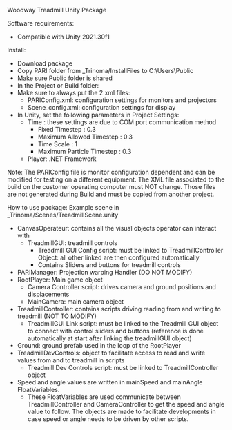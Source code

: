 Woodway Treadmill Unity Package

Software requirements: 
-	Compatible with Unity 2021.30f1

Install:
-	Download package
-	Copy PARI folder from _Trinoma/InstallFiles to C:\Users\Public
-	Make sure Public folder is shared 
-	In the Project or Build folder:
-	Make sure to always put the 2 xml files:
	-	PARIConfig.xml: configuration settings for monitors and projectors
	-	Scene_config.xml: configuration settings for display
-	In Unity, set the following parameters in Project Settings:
	-	Time : these settings are due to COM port communication method
		-	Fixed Timestep : 0.3
		-	Maximum Allowed Timestep : 0.3
		-	Time Scale : 1
		-	Maximum Particle Timestep : 0.3
	-	Player: .NET Framework
	

Note: The PARIConfig file is monitor configuration dependent and can be modified for testing on a different equipment. The XML file associated to the build on the customer operating computer must NOT change. Those files are not generated during Build and must be copied from another project. 


How to use package: Example scene in _Trinoma/Scenes/TreadmillScene.unity
-	CanvasOperateur: contains all the visual objects operator can interact with
	-	TreadmillGUI: treadmill controls
		-	Treadmill GUI Config script: must be linked to TreadmillController Object: all other linked are then configured automatically
		-	Contains Sliders and buttons for treadmill controls
-	PARIManager: Projection warping Handler (DO NOT MODIFY)
-	RootPlayer: Main game object
	-	Camera Controller script: drives camera and ground positions and displacements
	-	MainCamera: main camera object
-	TreadmillController: contains scripts driving reading from and writing to treadmill (NOT TO MODIFY)
	-	TreadmillGUI Link script: must be linked to the Treadmill GUI object to connect with control sliders and buttons (reference is done automatically at start after linking the treadmillGUI object)
-	Ground: ground prefab used in the loop of the RootPlayer
-	TreadmillDevControls: object to facilitate access to read and write values from and to treadmill in scripts
	-	Treadmill Dev Controls script: must be linked to TreadmillController object
-	Speed and angle values are written in mainSpeed and mainAngle FloatVariables. 
	-	These FloatVariables are used communicate between TreadmillController and CameraController to get the speed and angle value to follow. The objects are made to facilitate developments in case speed or angle needs to be driven by other scripts. 